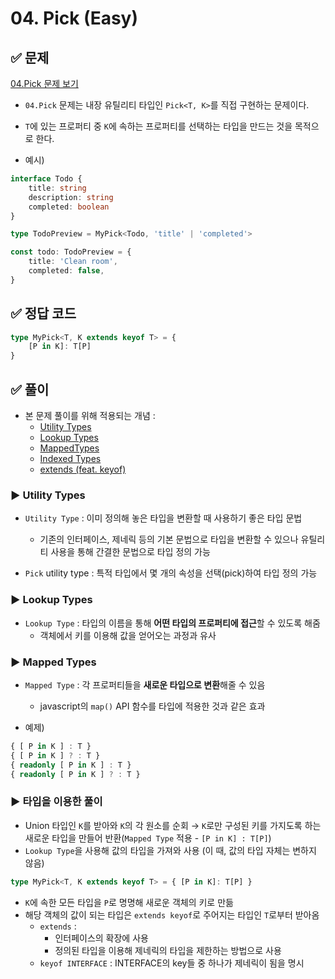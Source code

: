 # 04. Pick (Easy)

## ✅ 문제
[04.Pick 문제 보기](https://github.com/type-challenges/type-challenges/blob/main/questions/00004-easy-pick/README.md)
- `04.Pick` 문제는 내장 유틸리티 타입인 `Pick<T, K>`를 직접 구현하는 문제이다.
- `T`에 있는 프로퍼티 중 `K`에 속하는 프로퍼티를 선택하는 타입을 만드는 것을 목적으로 한다.

- 예시)
```ts
interface Todo {
    title: string
    description: string
    completed: boolean
}

type TodoPreview = MyPick<Todo, 'title' | 'completed'>

const todo: TodoPreview = {
    title: 'Clean room',
    completed: false,
}
```

## ✅ 정답 코드
```ts
type MyPick<T, K extends keyof T> = { 
    [P in K]: T[P] 
}
```

## ✅ 풀이
- 본 문제 풀이를 위해 적용되는 개념 : 
    - [Utility Types](https://joshua1988.github.io/ts/usage/utility.html#%EC%9C%A0%ED%8B%B8%EB%A6%AC%ED%8B%B0-%ED%83%80%EC%9E%85%EC%9D%B4%EB%9E%80)
    - [Lookup Types](https://www.typescriptlang.org/docs/handbook/release-notes/typescript-2-1.html#keyof-and-lookup-types)
    - [MappedTypes](https://www.typescriptlang.org/docs/handbook/2/mapped-types.html)
    - [Indexed Types](https://www.typescriptlang.org/docs/handbook/2/indexed-access-types.html)
    - [extends (feat. keyof)](https://icerabbit.tistory.com/94)

### ▶️ Utility Types
- `Utility Type` : 이미 정의해 놓은 타입을 변환할 때 사용하기 좋은 타입 문법
    - 기존의 인터페이스, 제네릭 등의 기본 문법으로 타입을 변환할 수 있으나 유틸리티 사용을 통해 간결한 문법으로 타입 정의 가능

- `Pick` utility type : 특적 타입에서 몇 개의 속성을 선택(pick)하여 타입 정의 가능

### ▶️ Lookup Types
- `Lookup Type` : 타입의 이름을 통해 **어떤 타입의 프로퍼티에 접근**할 수 있도록 해줌
    - 객체에서 키를 이용해 값을 얻어오는 과정과 유사

### ▶️ Mapped Types
- `Mapped Type` : 각 프로퍼티들을 **새로운 타입으로 변환**해줄 수 있음
    - javascript의 `map()` API 함수를 타입에 적용한 것과 같은 효과

- 예제)
```ts
{ [ P in K ] : T }
{ [ P in K ] ? : T }
{ readonly [ P in K ] : T }
{ readonly [ P in K ] ? : T }
```

### ▶️ 타입을 이용한 풀이
- Union 타입인 `K`를 받아와 `K`의 각 원소를 순회
    → `K`로만 구성된 키를 가지도록 하는 새로운 타입을 만들어 반환(`Mapped Type` 적용 - `[P in K] : T[P]`)      
- `Lookup Type`을 사용해 값의 타입을 가져와 사용 (이 때, 값의 타입 자체는 변하지 않음)

```ts
type MyPick<T, K extends keyof T> = { [P in K]: T[P] }
```
- `K`에 속한 모든 타입을 `P`로 명명해 새로운 객체의 키로 만듦
- 해당 객체의 값이 되는 타입은 `extends keyof`로 주어지는 타입인 `T`로부터 받아옴
    - `extends` : 
        - 인터페이스의 확장에 사용
        - 정의된 타입을 이용해 제네릭의 타입을 제한하는 방법으로 사용
    - `keyof INTERFACE` : INTERFACE의 key들 중 하나가 제네릭이 됨을 명시
